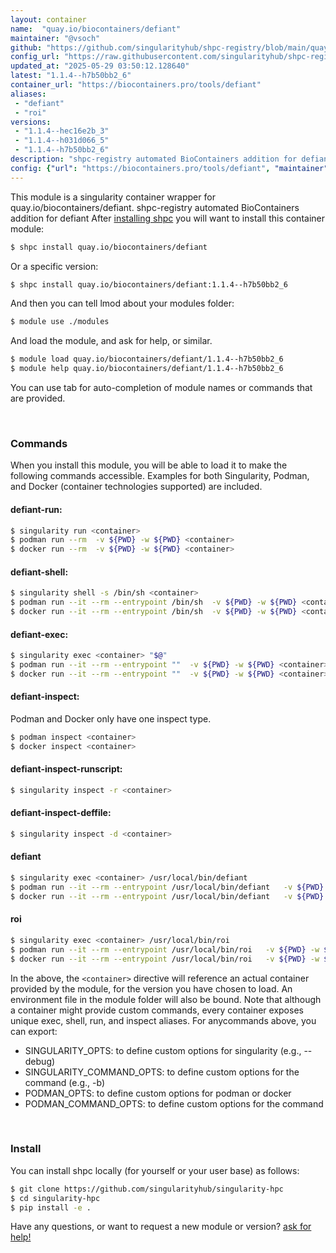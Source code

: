 ```yaml
---
layout: container
name:  "quay.io/biocontainers/defiant"
maintainer: "@vsoch"
github: "https://github.com/singularityhub/shpc-registry/blob/main/quay.io/biocontainers/defiant/container.yaml"
config_url: "https://raw.githubusercontent.com/singularityhub/shpc-registry/main/quay.io/biocontainers/defiant/container.yaml"
updated_at: "2025-05-29 03:50:12.128640"
latest: "1.1.4--h7b50bb2_6"
container_url: "https://biocontainers.pro/tools/defiant"
aliases:
 - "defiant"
 - "roi"
versions:
 - "1.1.4--hec16e2b_3"
 - "1.1.4--h031d066_5"
 - "1.1.4--h7b50bb2_6"
description: "shpc-registry automated BioContainers addition for defiant"
config: {"url": "https://biocontainers.pro/tools/defiant", "maintainer": "@vsoch", "description": "shpc-registry automated BioContainers addition for defiant", "latest": {"1.1.4--h7b50bb2_6": "sha256:6d45a7d5188aa2a195068fdf043496d631d96a6ad01adbe819a45b8ddfd85d7b"}, "tags": {"1.1.4--hec16e2b_3": "sha256:6c2b5f1d6afac379a6ca33dee5b9d87cbb8b1418a3a481f5ccd069e1f9769f5e", "1.1.4--h031d066_5": "sha256:0f621cb5bbcaf9dc603f867464602093a26962d7a1ed61aa5ba365c0d54f8ac0", "1.1.4--h7b50bb2_6": "sha256:6d45a7d5188aa2a195068fdf043496d631d96a6ad01adbe819a45b8ddfd85d7b"}, "docker": "quay.io/biocontainers/defiant", "aliases": {"defiant": "/usr/local/bin/defiant", "roi": "/usr/local/bin/roi"}}
---
```


This module is a singularity container wrapper for quay.io/biocontainers/defiant.
shpc-registry automated BioContainers addition for defiant
After [installing shpc](#install) you will want to install this container module:


```bash
$ shpc install quay.io/biocontainers/defiant
```

Or a specific version:

```bash
$ shpc install quay.io/biocontainers/defiant:1.1.4--h7b50bb2_6
```

And then you can tell lmod about your modules folder:

```bash
$ module use ./modules
```

And load the module, and ask for help, or similar.

```bash
$ module load quay.io/biocontainers/defiant/1.1.4--h7b50bb2_6
$ module help quay.io/biocontainers/defiant/1.1.4--h7b50bb2_6
```

You can use tab for auto-completion of module names or commands that are provided.

<br>

### Commands

When you install this module, you will be able to load it to make the following commands accessible.
Examples for both Singularity, Podman, and Docker (container technologies supported) are included.

#### defiant-run:

```bash
$ singularity run <container>
$ podman run --rm  -v ${PWD} -w ${PWD} <container>
$ docker run --rm  -v ${PWD} -w ${PWD} <container>
```

#### defiant-shell:

```bash
$ singularity shell -s /bin/sh <container>
$ podman run --it --rm --entrypoint /bin/sh  -v ${PWD} -w ${PWD} <container>
$ docker run --it --rm --entrypoint /bin/sh  -v ${PWD} -w ${PWD} <container>
```

#### defiant-exec:

```bash
$ singularity exec <container> "$@"
$ podman run --it --rm --entrypoint ""  -v ${PWD} -w ${PWD} <container> "$@"
$ docker run --it --rm --entrypoint ""  -v ${PWD} -w ${PWD} <container> "$@"
```

#### defiant-inspect:

Podman and Docker only have one inspect type.

```bash
$ podman inspect <container>
$ docker inspect <container>
```

#### defiant-inspect-runscript:

```bash
$ singularity inspect -r <container>
```

#### defiant-inspect-deffile:

```bash
$ singularity inspect -d <container>
```


#### defiant

```bash
$ singularity exec <container> /usr/local/bin/defiant
$ podman run --it --rm --entrypoint /usr/local/bin/defiant   -v ${PWD} -w ${PWD} <container> -c " $@"
$ docker run --it --rm --entrypoint /usr/local/bin/defiant   -v ${PWD} -w ${PWD} <container> -c " $@"
```


#### roi

```bash
$ singularity exec <container> /usr/local/bin/roi
$ podman run --it --rm --entrypoint /usr/local/bin/roi   -v ${PWD} -w ${PWD} <container> -c " $@"
$ docker run --it --rm --entrypoint /usr/local/bin/roi   -v ${PWD} -w ${PWD} <container> -c " $@"
```



In the above, the `<container>` directive will reference an actual container provided
by the module, for the version you have chosen to load. An environment file in the
module folder will also be bound. Note that although a container
might provide custom commands, every container exposes unique exec, shell, run, and
inspect aliases. For anycommands above, you can export:

 - SINGULARITY_OPTS: to define custom options for singularity (e.g., --debug)
 - SINGULARITY_COMMAND_OPTS: to define custom options for the command (e.g., -b)
 - PODMAN_OPTS: to define custom options for podman or docker
 - PODMAN_COMMAND_OPTS: to define custom options for the command

<br>

### Install

You can install shpc locally (for yourself or your user base) as follows:

```bash
$ git clone https://github.com/singularityhub/singularity-hpc
$ cd singularity-hpc
$ pip install -e .
```

Have any questions, or want to request a new module or version? [ask for help!](https://github.com/singularityhub/singularity-hpc/issues)